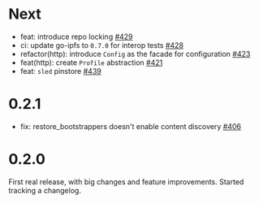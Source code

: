 # Next

* feat: introduce repo locking [#429]
* ci: update go-ipfs to `0.7.0` for interop tests [#428]
* refactor(http): introduce `Config` as the facade for configuration [#423]
* feat(http): create `Profile` abstraction [#421]
* feat: `sled` pinstore [#439]

[#429]: https://github.com/rs-ipfs/rust-ipfs/pull/429
[#428]: https://github.com/rs-ipfs/rust-ipfs/pull/428
[#423]: https://github.com/rs-ipfs/rust-ipfs/pull/423
[#421]: https://github.com/rs-ipfs/rust-ipfs/pull/421
[#439]: https://github.com/rs-ipfs/rust-ipfs/pull/439

# 0.2.1

* fix: restore_bootstrappers doesn't enable content discovery [#406]

[#406]: https://github.com/rs-ipfs/rust-ipfs/pull/406

# 0.2.0

First real release, with big changes and feature improvements. Started tracking
a changelog.
